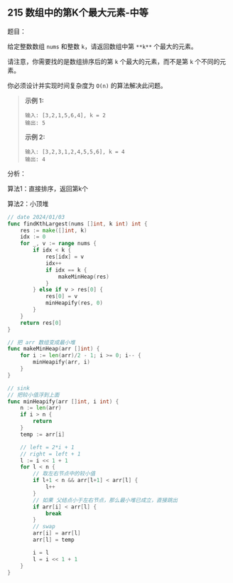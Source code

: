 ## 215 数组中的第K个最大元素-中等

题目：

给定整数数组 `nums` 和整数 `k`，请返回数组中第 `**k**` 个最大的元素。

请注意，你需要找的是数组排序后的第 `k` 个最大的元素，而不是第 `k` 个不同的元素。

你必须设计并实现时间复杂度为 `O(n)` 的算法解决此问题。



> **示例 1:**
>
> ```
> 输入: [3,2,1,5,6,4], k = 2
> 输出: 5
> ```
>
> **示例 2:**
>
> ```
> 输入: [3,2,3,1,2,4,5,5,6], k = 4
> 输出: 4
> ```



分析：

算法1：直接排序，返回第k个

算法2：小顶堆

```go
// date 2024/01/03
func findKthLargest(nums []int, k int) int {
    res := make([]int, k)
    idx := 0
    for _, v := range nums {
        if idx < k {
            res[idx] = v
            idx++
            if idx == k {
                makeMinHeap(res)
            }
        } else if v > res[0] {
            res[0] = v
            minHeapify(res, 0)
        }
    }
    return res[0]
}

// 把 arr 数组变成最小堆
func makeMinHeap(arr []int) {
    for i := len(arr)/2 - 1; i >= 0; i-- {
        minHeapify(arr, i)
    }
}

// sink
// 把较小值浮到上面
func minHeapify(arr []int, i int) {
    n := len(arr)
    if i > n {
        return
    }
    temp := arr[i]

    // left = 2*i + 1
    // right = left + 1
    l := i << 1 + 1
    for l < n {
        // 取左右节点中的较小值
        if l+1 < n && arr[l+1] < arr[l] {
            l++
        }
        // 如果 父结点小于左右节点，那么最小堆已成立，直接跳出
        if arr[i] < arr[l] {
            break
        }
        // swap
        arr[i] = arr[l]
        arr[l] = temp

        i = l
        l = i << 1 + 1
    }
}
```

